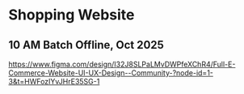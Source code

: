 # Shopping Website
## 10 AM Batch Offline, Oct 2025


https://www.figma.com/design/I32J8SLPaLMvDWPfeXChR4/Full-E-Commerce-Website-UI-UX-Design--Community-?node-id=1-3&t=HWFozIYvJHrE35SG-1

